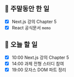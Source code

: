 ## 🐣 주말동안 한 일

- [x] Next.js 강의 Chapter 5
- [x] React 공식문서 `memo`

## 🐤 오늘 할 일

- [x] 10:00 Next.js 강의 Chapter 5
- [x] 14:00 과제 전형 스터디 참여
- [x] 19:00 모자스 DOM 파트 정리